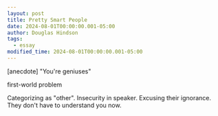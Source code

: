 ```yaml
---
layout: post
title: Pretty Smart People
date: 2024-08-01T00:00:00.001-05:00
author: Douglas Hindson
tags:
  - essay
modified_time: 2024-08-01T00:00:00.001-05:00
---
```


[anecdote]
"You're geniuses"

first-world problem

Categorizing as "other".
Insecurity in speaker.
Excusing their ignorance. They don't have to understand you now.
